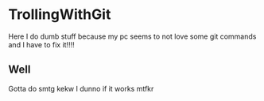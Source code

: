 # TrollingWithGit
Here I do dumb stuff because my pc seems to not love some git commands and I have to fix it!!!!

## Well
Gotta do smtg kekw
I dunno if it works mtfkr